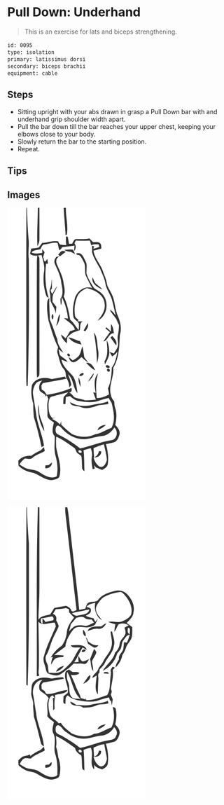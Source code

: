 # Pull Down: Underhand
> This is an exercise for lats and biceps strengthening.

``` 
id: 0095 
type: isolation 
primary: latissimus dorsi 
secondary: biceps brachii 
equipment: cable 
``` 

## Steps

 - Sitting upright with your abs drawn in grasp a Pull Down bar with and underhand grip shoulder width apart.
 - Pull the bar down till the bar reaches your upper chest, keeping your elbows close to your body.
 - Slowly return the bar to the starting position.
 - Repeat.

## Tips


## Images

![](./../svg/0095-relaxation.svg)

![](./../svg/0095-tension.svg)
